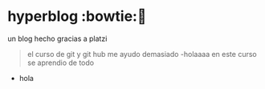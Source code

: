 # hyperblog :bowtie::gift_heart:
un blog hecho gracias a platzi
>el curso de git y git hub me ayudo demasiado
>-holaaaa
en este curso se aprendio de todo
* hola


